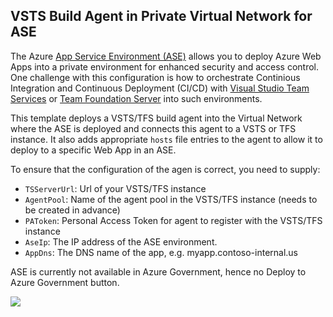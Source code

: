 VSTS Build Agent in Private Virtual Network for ASE
---------------------------------------------------

The Azure [App Service Environment (ASE)](https://docs.microsoft.com/en-us/azure/app-service/environment/intro) allows you to deploy Azure Web Apps into a private environment for enhanced security and access control. One challenge with this configuration is how to orchestrate Continious Integration and Continuous Deployment (CI/CD) with [Visual Studio Team Services](https://www.visualstudio.com/team-services/) or [Team Foundation Server](https://www.visualstudio.com/tfs/) into such environments. 

This template deploys a VSTS/TFS build agent into the Virtual Network where the ASE is deployed and connects this agent to a VSTS or TFS instance. It also adds appropriate `hosts` file entries to the agent to allow it to deploy to a specific Web App in an ASE. 

To ensure that the configuration of the agen is correct, you need to supply:

* `TSServerUrl`: Url of your VSTS/TFS instance 
* `AgentPool`: Name of the agent pool in the VSTS/TFS instance (needs to be created in advance)
* `PAToken`: Personal Access Token for agent to register with the VSTS/TFS instance
* `AseIp`: The IP address of the ASE environment. 
* `AppDns`: The DNS name of the app, e.g. myapp.contoso-internal.us


ASE is currently not available in Azure Government, hence no Deploy to Azure Government button.

<a href="https://transmogrify.azurewebsites.net/ase-agent/azuredeploy.json" target="_blank">
    <img src="http://azuredeploy.net/deploybutton.png"/>
</a>

<!--
<a href="https://transmogrify.azurewebsites.net/ase-agent/azuredeploy.json?environment=gov" target="_blank">
<img src="https://raw.githubusercontent.com/Azure/azure-quickstart-templates/master/1-CONTRIBUTION-GUIDE/images/deploytoazuregov.png"
</a>
-->
 